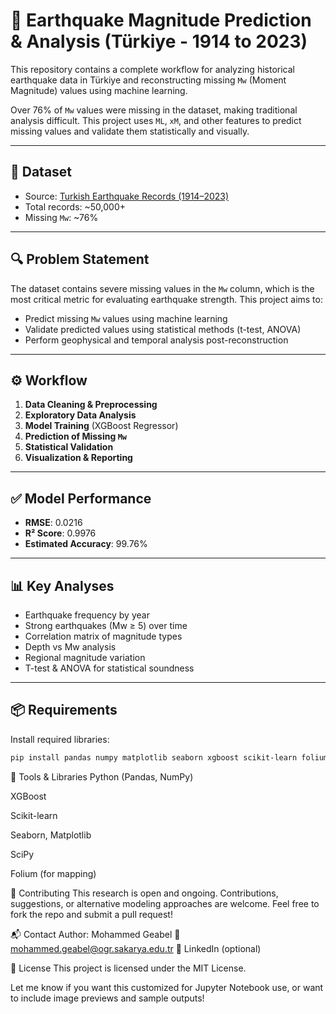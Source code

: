 # 🧠 Earthquake Magnitude Prediction & Analysis (Türkiye - 1914 to 2023)

This repository contains a complete workflow for analyzing historical earthquake data in Türkiye and reconstructing missing `Mw` (Moment Magnitude) values using machine learning.

Over 76% of `Mw` values were missing in the dataset, making traditional analysis difficult. This project uses `ML`, `xM`, and other features to predict missing values and validate them statistically and visually.

---

## 📂 Dataset

- Source: [Turkish Earthquake Records (1914–2023)](https://www.kaggle.com/datasets/ozgecinko/turkey-earthquake-data-1914-2023)
- Total records: ~50,000+
- Missing `Mw`: ~76%

---

## 🔍 Problem Statement

The dataset contains severe missing values in the `Mw` column, which is the most critical metric for evaluating earthquake strength. This project aims to:

- Predict missing `Mw` values using machine learning
- Validate predicted values using statistical methods (t-test, ANOVA)
- Perform geophysical and temporal analysis post-reconstruction

---

## ⚙️ Workflow

1. **Data Cleaning & Preprocessing**
2. **Exploratory Data Analysis**
3. **Model Training** (XGBoost Regressor)
4. **Prediction of Missing `Mw`**
5. **Statistical Validation**
6. **Visualization & Reporting**

---

## ✅ Model Performance

- **RMSE**: 0.0216  
- **R² Score**: 0.9976  
- **Estimated Accuracy**: 99.76%

---

## 📊 Key Analyses

- Earthquake frequency by year
- Strong earthquakes (Mw ≥ 5) over time
- Correlation matrix of magnitude types
- Depth vs Mw analysis
- Regional magnitude variation
- T-test & ANOVA for statistical soundness

---

## 📦 Requirements

Install required libraries:

```bash
pip install pandas numpy matplotlib seaborn xgboost scikit-learn folium
```
📌 Tools & Libraries
Python (Pandas, NumPy)

XGBoost

Scikit-learn

Seaborn, Matplotlib

SciPy

Folium (for mapping)

🤝 Contributing
This research is open and ongoing. Contributions, suggestions, or alternative modeling approaches are welcome. Feel free to fork the repo and submit a pull request!

📬 Contact
Author: Mohammed Geabel
📧 mohammed.geabel@ogr.sakarya.edu.tr
🔗 LinkedIn (optional)

📜 License
This project is licensed under the MIT License.


Let me know if you want this customized for Jupyter Notebook use, or want to include image previews and sample outputs!

